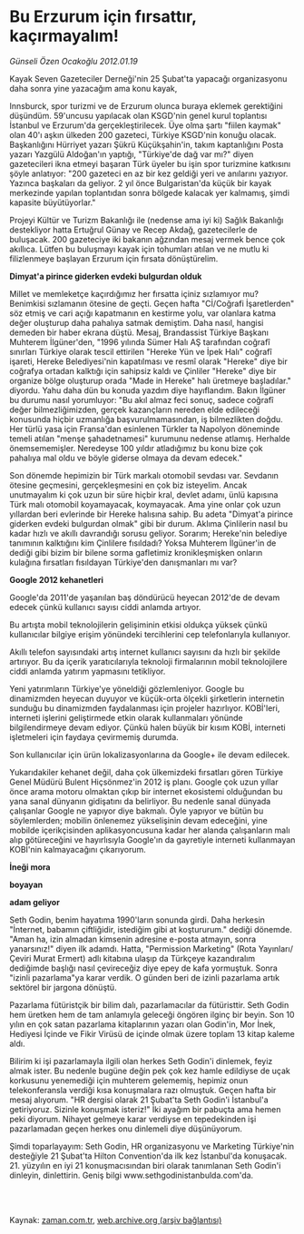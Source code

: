 # Bu Erzurum için  fırsattır, kaçırmayalım!

*Günseli Özen Ocakoğlu 2012.01.19*

<td class="columnist-detail">
<p>Kayak Seven Gazeteciler Derneği'nin 25 Şubat'ta yapacağı organizasyonu daha sonra yine yazacağım ama konu kayak,</p>
<p>
<div id="haberMetinDiv">
<p>Innsburck, spor turizmi ve de Erzurum olunca buraya eklemek gerektiğini düşündüm. 59'uncusu yapılacak olan KSGD'nin genel kurul toplantısı İstanbul ve Erzurum'da gerçekleştirilecek. Üye olma şartı "fiilen kaymak" olan 40'ı aşkın ülkeden 200 gazeteci, Türkiye KSGD'nin konuğu olacak. Başkanlığını Hürriyet yazarı Şükrü Küçükşahin'in, takım kaptanlığını Posta yazarı Yazgülü Aldoğan'ın yaptığı, "Türkiye'de dağ var mı?" diyen gazetecileri ikna etmeyi başaran Türk üyeler bu işin spor turizmine katkısını şöyle anlatıyor: "200 gazeteci en az bir kez geldiği yeri ve anılarını yazıyor. Yazınca başkaları da geliyor. 2 yıl önce Bulgaristan'da küçük bir kayak merkezinde yapılan toplantıdan sonra bölgede kalacak yer kalmamış, şimdi kapasite büyütüyorlar."
<p> Projeyi Kültür ve Turizm Bakanlığı ile (nedense ama iyi ki) Sağlık Bakanlığı destekliyor hatta Ertuğrul Günay ve Recep Akdağ, gazetecilerle de buluşacak. 200 gazeteciye iki bakanın ağzından mesaj vermek bence çok akıllıca. Lütfen bu buluşmayı kayak için tohumları atılan ve ne mutlu ki filizlenmeye başlayan Erzurum için fırsata dönüştürelim.
<p><b>Dimyat'a pirince giderken evdeki bulgurdan olduk</b>
<p>Millet ve memleketçe kaçırdığımız her fırsatta içiniz sızlamıyor mu? Benimkisi sızlamanın ötesine de geçti. Geçen hafta "Cİ/Coğrafi İşaretlerden" söz etmiş ve cari açığı kapatmanın en kestirme yolu, var olanlara katma değer oluşturup daha pahalıya satmak demiştim. Daha nasıl, hangisi demeden bir haber ekrana düştü. Mesaj, Brandassist Türkiye Başkanı Muhterem İlgüner'den, "1996 yılında Sümer Halı AŞ tarafından coğrafî sınırları Türkiye olarak tescil ettirilen "Hereke Yün ve İpek Halı" coğrafî işareti, Hereke Belediyesi'nin kapatılması ve resmî olarak "Hereke" diye bir coğrafya ortadan kalktığı için sahipsiz kaldı ve Çinliler "Hereke" diye bir organize bölge oluşturup orada "Made in Hereke" halı üretmeye başladılar." diyordu. Yahu daha dün bu konuda yazdım diye hayıflandım. Bakın İlgüner bu durumu nasıl yorumluyor: "Bu akıl almaz feci sonuç, sadece coğrafî değer bilmezliğimizden, gerçek kazançların nereden elde edileceği konusunda hiçbir uzmanlığa başvurulmamasından, iş bilmezlikten doğdu. Her türlü yasa için Fransa'dan esinlenen Türkler ta Napolyon döneminde temeli atılan "menşe şahadetnamesi" kurumunu nedense atlamış. Herhalde önemsememişler. Neredeyse 100 yıldır atladığımız bu konu bize çok pahalıya mal oldu ve böyle giderse olmaya da devam edecek."
<p> Son dönemde hepimizin bir Türk markalı otomobil sevdası var. Sevdanın ötesine geçmesini, gerçekleşmesini en çok biz isteyelim. Ancak unutmayalım ki çok uzun bir süre hiçbir kral, devlet adamı, ünlü kapısına Türk malı otomobil koyamayacak, koymayacak. Ama yine onlar çok uzun yıllardan beri evlerinde bir Hereke halısına sahip. Bu adeta "Dimyat'a pirince giderken evdeki bulgurdan olmak" gibi bir durum. Aklıma Çinlilerin nasıl bu kadar hızlı ve akıllı davrandığı sorusu geliyor. Sorarım; Hereke'nin belediye tanımının kalktığını kim Çinlilere fısıldadı? Yoksa Muhterem İlgüner'in de dediği gibi bizim bir bilene sorma gafletimiz kronikleşmişken onların kulağına fırsatları fısıldayan Türkiye'den danışmanları mı var? 
<p><b>Google 2012 kehanetleri</b>
<p>Google'da 2011'de yaşanılan baş döndürücü heyecan 2012'de de devam edecek çünkü kullanıcı sayısı ciddi anlamda artıyor.
<p>Bu artışta mobil teknolojilerin gelişiminin etkisi oldukça yüksek çünkü kullanıcılar bilgiye erişim yönündeki tercihlerini cep telefonlarıyla kullanıyor. 
<p>Akıllı telefon sayısındaki artış internet kullanıcı sayısını da hızlı bir şekilde artırıyor. Bu da içerik yaratıcılarıyla teknoloji firmalarının mobil teknolojilere ciddi anlamda yatırım yapmasını tetikliyor. 
<p>Yeni yatırımların Türkiye'ye yöneldiği gözlemleniyor. Google bu dinamizmden heyecan duyuyor ve küçük-orta ölçekli şirketlerin internetin sunduğu bu dinamizmden faydalanması için projeler hazırlıyor. KOBİ'leri, interneti işlerini geliştirmede etkin olarak kullanmaları yönünde bilgilendirmeye devam ediyor. Çünkü halen büyük bir kısım KOBİ, interneti işletmeleri için faydaya çevirmemiş durumda. 
<p>Son kullanıcılar için ürün lokalizasyonlarına da Google+ ile devam edilecek.
<p> Yukarıdakiler kehanet değil, daha çok ülkemizdeki fırsatları gören Türkiye Genel Müdürü Bulent Hiçsönmez'in 2012 iş planı. Google çok uzun yıllar önce arama motoru olmaktan çıkıp bir internet ekosistemi olduğundan bu yana sanal dünyanın gidişatını da belirliyor. Bu nedenle sanal dünyada çalışanlar Google ne yapıyor diye bakmalı. Öyle yapıyor ve bütün bu söylemlerden; mobilin önlenemez yükselişinin devam edeceğini, yine mobilde içerikçisinden aplikasyoncusuna kadar her alanda çalışanların malı alıp götüreceğini ve hayırlısıyla Google'ın da gayretiyle interneti kullanmayan KOBİ'nin kalmayacağını çıkarıyorum. 
<p><b>İneği mora 
<p>boyayan 
<p>adam geliyor</p></p></b>
<p>Seth Godin, benim hayatıma 1990'ların sonunda girdi. Daha herkesin "İnternet, babamın çiftliğidir, istediğim gibi at koştururum." dediği dönemde. "Aman ha, izin almadan kimsenin adresine e-posta atmayın, sonra yanarsınız!" diyen ilk adamdı. Hatta, "Permission Marketing" (Rota Yayınları/Çeviri Murat Ermert) adlı kitabına ulaşıp da Türkçeye kazandıralım dediğimde başlığı nasıl çevireceğiz diye epey de kafa yormuştuk. Sonra "izinli pazarlama"ya karar verdik. O günden beri de izinli pazarlama artık sektörel bir jargona dönüştü.
<p> Pazarlama fütüristçik bir bilim dalı, pazarlamacılar da fütüristtir. Seth Godin hem üretken hem de tam anlamıyla geleceği öngören ilginç bir beyin. Son 10 yılın en çok satan pazarlama kitaplarının yazarı olan Godin'in, Mor İnek, Hediyesi İçinde ve Fikir Virüsü de içinde olmak üzere toplam 13 kitap kaleme aldı.
<p> Bilirim ki işi pazarlamayla ilgili olan herkes Seth Godin'i dinlemek, feyiz almak ister. Bu nedenle bugüne değin pek çok kez hamle edildiyse de uçak korkusunu yenemediği için muhterem gelememiş, hepimiz onun telekonferansla verdiği kısa konuşmalara razı olmuştuk. Geçen hafta bir mesaj alıyorum. "HR dergisi olarak 21 Şubat'ta Seth Godin'i İstanbul'a getiriyoruz. Sizinle konuşmak isteriz!" İki ayağım bir pabuçta ama hemen peki diyorum. Nihayet gelmeye karar verdiyse en tepedekinden işi pazarlamadan geçen herkes onu dinlemeli diye düşünüyorum.
<p> Şimdi toparlayayım: Seth Godin, HR organizasyonu ve Marketing Türkiye'nin desteğiyle 21 Şubat'ta Hilton Convention'da ilk kez İstanbul'da konuşacak. 21. yüzyılın en iyi 21 konuşmacısından biri olarak tanımlanan Seth Godin'i dinleyin, dinlettirin. Geniş bilgi www.sethgodinistanbulda.com'da.
<p></p></p></p></p></p></p></p></p></p></p></p></p></p></p></p></p></p></p></div>
</p>


<p><br>
		 </br></p></td>

Kaynak: [zaman.com.tr](http://zaman.com.tr/yazar.do?yazino=1231717), [web.archive.org (arşiv bağlantısı)](http://web.archive.org/web/20120206040139/http://www.zaman.com.tr:80/yazar.do?yazino=1231717)
